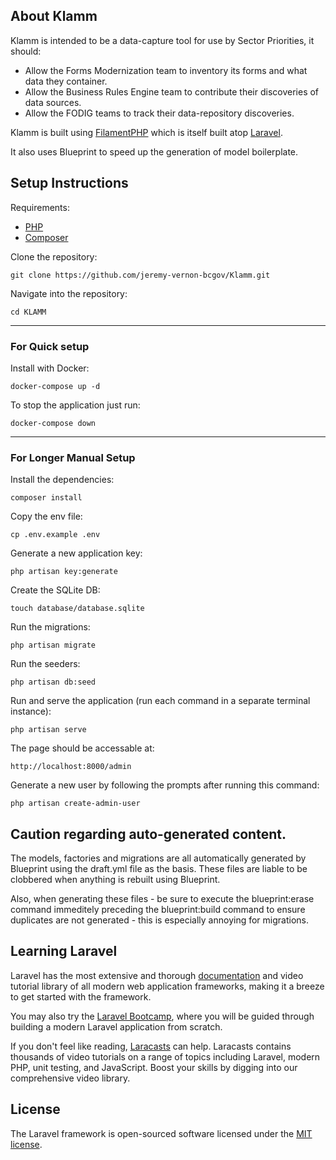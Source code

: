 ## About Klamm

Klamm is intended to be a data-capture tool for use by Sector Priorities, it should:

-   Allow the Forms Modernization team to inventory its forms and what data they container.
-   Allow the Business Rules Engine team to contribute their discoveries of data sources.
-   Allow the FODIG teams to track their data-repository discoveries.

Klamm is built using [FilamentPHP](https://filamentphp.com) which is itself built atop [Laravel](https://laravel.com).

It also uses Blueprint to speed up the generation of model boilerplate.

## Setup Instructions

Requirements:

-   [PHP](https://www.php.net/manual/en/install.php)
-   [Composer](https://getcomposer.org/doc/00-intro.md)

Clone the repository:

```
git clone https://github.com/jeremy-vernon-bcgov/Klamm.git
```

Navigate into the repository:

```
cd KLAMM
```

---

### For Quick setup

Install with Docker:

```
docker-compose up -d
```

To stop the application just run:

```
docker-compose down
```

---

### For Longer Manual Setup

Install the dependencies:

```
composer install
```

Copy the env file:

```
cp .env.example .env
```

Generate a new application key:

```
php artisan key:generate
```

Create the SQLite DB:

```
touch database/database.sqlite
```

Run the migrations:

```
php artisan migrate
```

Run the seeders:

```
php artisan db:seed
```

Run and serve the application (run each command in a separate terminal instance):

```
php artisan serve
```

The page should be accessable at:

```
http://localhost:8000/admin
```

Generate a new user by following the prompts after running this command:

```
php artisan create-admin-user
```

## Caution regarding auto-generated content.

The models, factories and migrations are all automatically generated by Blueprint using the draft.yml file as the basis. These files are liable to be clobbered when anything is rebuilt using Blueprint.

Also, when generating these files - be sure to execute the blueprint:erase command immeditely preceding the blueprint:build command to ensure duplicates are not generated - this is especially annoying for migrations.

## Learning Laravel

Laravel has the most extensive and thorough [documentation](https://laravel.com/docs) and video tutorial library of all modern web application frameworks, making it a breeze to get started with the framework.

You may also try the [Laravel Bootcamp](https://bootcamp.laravel.com), where you will be guided through building a modern Laravel application from scratch.

If you don't feel like reading, [Laracasts](https://laracasts.com) can help. Laracasts contains thousands of video tutorials on a range of topics including Laravel, modern PHP, unit testing, and JavaScript. Boost your skills by digging into our comprehensive video library.

## License

The Laravel framework is open-sourced software licensed under the [MIT license](https://opensource.org/licenses/MIT).
